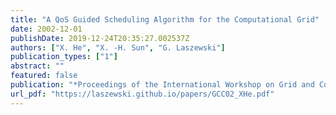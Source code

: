 ```yaml
---
title: "A QoS Guided Scheduling Algorithm for the Computational Grid"
date: 2002-12-01
publishDate: 2019-12-24T20:35:27.002537Z
authors: ["X. He", "X. -H. Sun", "G. Laszewski"]
publication_types: ["1"]
abstract: ""
featured: false
publication: "*Proceedings of the International Workshop on Grid and Cooperative Computing (GCC02)*"
url_pdf: "https://laszewski.github.io/papers/GCC02_XHe.pdf"
---
```


